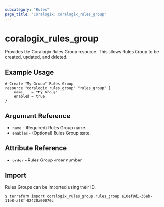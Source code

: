 ```yaml
---
subcategory: "Rules"
page_title: "Coralogix: coralogix_rules_group"
---
```


# coralogix_rules_group

Provides the Coralogix Rules Group resource. This allows Rules Group to be created, updated, and deleted.

## Example Usage

```hcl
# Create "My Group" Rules Group
resource "coralogix_rules_group" "rules_group" {
    name    = "My Group"
    enabled = true
}
```

## Argument Reference

* `name` - (Required) Rules Group name.
* `enabled` - (Optional) Rules Group state.

## Attribute Reference

* `order` - Rules Group order number.

## Import

Rules Groups can be imported using their ID.

```
$ terraform import coralogix_rules_group.rules_group e10ef9d1-36ab-11e8-af8f-02420a00070c
```